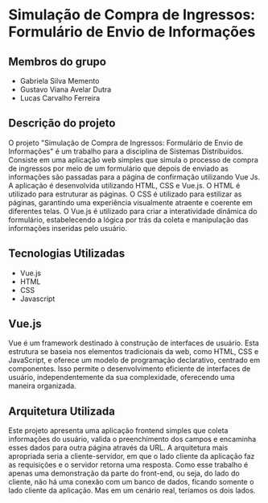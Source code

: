  # Simulação de Compra de Ingressos: Formulário de Envio de Informações
 
## Membros do grupo
- Gabriela Silva Memento
- Gustavo Viana Avelar Dutra
- Lucas Carvalho Ferreira

## Descrição do projeto
  O projeto "Simulação de Compra de Ingressos: Formulário de Envio de Informações" é um trabalho para a disciplina de Sistemas Distribuídos. 
Consiste em uma aplicação web simples que simula o processo de compra de ingressos por meio de um formulário que depois de enviado as informações são passadas para a página de confirmação utilizando Vue Js.
  A aplicação é desenvolvida utilizando HTML, CSS e Vue.js. O HTML é utilizado para estruturar as páginas. O CSS é utilizado para estilizar as páginas, garantindo uma experiência visualmente atraente e coerente em diferentes telas. O Vue.js é utilizado para criar a interatividade dinâmica do formulário, estabelecendo a lógica por trás da coleta e manipulação das informações inseridas pelo usuário.

## Tecnologias Utilizadas
- Vue.js
- HTML
- CSS
- Javascript
  
## Vue.js
Vue é um framework destinado à construção de interfaces de usuário. Esta estrutura se baseia nos elementos tradicionais da web, como HTML, CSS e JavaScript, e oferece um modelo de programação declarativo, centrado em componentes. Isso permite o desenvolvimento eficiente de interfaces de usuário, independentemente da sua complexidade, oferecendo uma maneira organizada.
  
## Arquitetura Utilizada
Este projeto apresenta uma aplicação frontend simples que coleta informações do usuário, valida o preenchimento dos campos e encaminha esses dados para outra página através da URL. A arquitetura mais apropriada seria a cliente-servidor, em que o lado cliente da aplicação faz as requisições e o servidor retorna uma resposta. Como esse trabalho é apenas uma demonstração da parte do front-end, ou seja, do lado do cliente, não há uma conexão com um banco de dados, ficando somente o lado cliente da aplicação. Mas em um cenário real, teríamos os dois lados.
